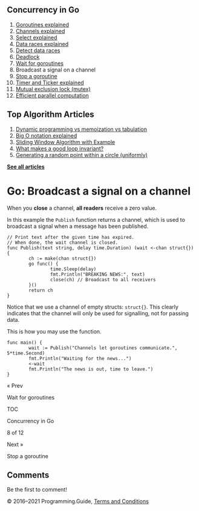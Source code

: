 <span class="underline"></span>

<span class="underline"></span>

## Concurrency in Go

1.  [Goroutines explained](goroutines-explained.html)
2.  [Channels explained](channels-explained.html)
3.  [Select explained](select-explained.html)
4.  [Data races explained](data-races-explained.html)
5.  [Detect data races](detect-data-races.html)
6.  [Deadlock](detect-deadlock.html)
7.  [Wait for goroutines](wait-for-goroutines-waitgroup.html)
8.  Broadcast a signal on a channel
9.  [Stop a goroutine](stop-goroutine.html)
10. [Timer and Ticker explained](time-reset-wait-stop-timeout-cancel-interval.html)
11. [Mutual exclusion lock (mutex)](mutex-explained.html)
12. [Efficient parallel computation](efficient-parallel-computation.html)

<span class="underline"></span>

## Top Algorithm Articles

1.  [Dynamic programming vs memoization vs tabulation](../dynamic-programming-vs-memoization-vs-tabulation.html)
2.  [Big O notation explained](../big-o-notation-explained.html)
3.  [Sliding Window Algorithm with Example](../sliding-window-example.html)
4.  [What makes a good loop invariant?](../what-makes-a-good-loop-invariant.html)
5.  [Generating a random point within a circle (uniformly)](../random-point-within-circle.html)

[**See all articles**](../index.html)

# Go: Broadcast a signal on a channel

When you **close** a channel, **all readers** receive a zero value.

In this example the `Publish` function returns a channel, which is used to broadcast a signal when a message has been published.

    // Print text after the given time has expired.
    // When done, the wait channel is closed.
    func Publish(text string, delay time.Duration) (wait <-chan struct{}) {
            ch := make(chan struct{})
            go func() {
                    time.Sleep(delay)
                    fmt.Println("BREAKING NEWS:", text)
                    close(ch) // Broadcast to all receivers
            }()
            return ch
    }

Notice that we use a channel of empty structs: `struct{}`. This clearly indicates that the channel will only be used for signalling, not for passing data.

This is how you may use the function.

    func main() {
            wait := Publish("Channels let goroutines communicate.", 5*time.Second)
            fmt.Println("Waiting for the news...")
            <-wait
            fmt.Println("The news is out, time to leave.")
    }

<a href="wait-for-goroutines-waitgroup.html" class="prev"></a>

« Prev

Wait for goroutines

[](go-concurrency-tutorial.html#toc)

TOC

Concurrency in Go

8 of 12

<a href="stop-goroutine.html" class="next"></a>

Next »

Stop a goroutine

## Comments

Be the first to comment!

© 2016–2021 Programming.Guide, [Terms and Conditions](../terms-and-conditions.html)
